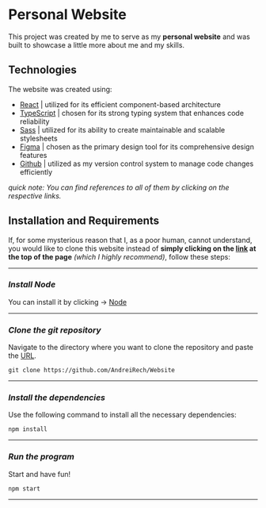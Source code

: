 # **Personal Website**

This project was created by me to serve as my **personal website** and was built to showcase a little more about me and my skills.

## **Technologies**

The website was created using:

- [React](https://react.dev/) | utilized for its efficient component-based architecture
- [TypeScript](https://www.typescriptlang.org/) | chosen for its strong typing system that enhances code reliability
- [Sass](https://sass-lang.com/) | utilized for its ability to create maintainable and scalable stylesheets
- [Figma](https://www.figma.com/) | chosen as the primary design tool for its comprehensive design features
- [Github](https://github.com/) | utilized as my version control system to manage code changes efficiently

*quick note: You can find references to all of them by clicking on the respective links.*

## **Installation and Requirements**

If, for some mysterious reason that I, as a poor human, cannot understand, you would like to clone this website instead of **simply clicking on the [link](https://andrei-rech.vercel.app/) at the top of the page** *(which I highly recommend)*, follow these steps:

--- 

### *Install Node*

You can install it by clicking → [Node](https://nodejs.org/en)

--- 

### *Clone the git repository*

Navigate to the directory where you want to clone the repository and paste the [URL](https://github.com/AndreiRech/Website).

`git clone https://github.com/AndreiRech/Website`

--- 

### *Install the dependencies*

Use the following command to install all the necessary dependencies:

`npm install`

--- 

### *Run the program*

Start and have fun!

`npm start`

--- 
